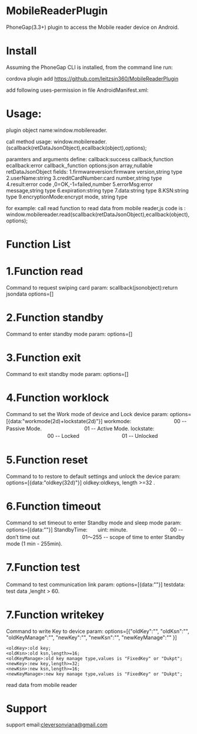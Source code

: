 ﻿MobileReaderPlugin
==============================================

PhoneGap(3.3+) plugin to access the Mobile reader device on Android. 

Install
========================================
Assuming the PhoneGap CLI is installed, from the command line run:

cordova plugin add https://github.com/leitzsin360/MobileReaderPlugin

add following uses-permission in file AndroidManifest.xml:

<uses-permission android:name="android.permission.WRITE_EXTERNAL_STORAGE" />
    <uses-permission android:name="android.permission.RECORD_AUDIO" />
    <uses-permission android:name="android.permission.MODIFY_AUDIO_SETTINGS" />
    <uses-permission android:name="android.permission.READ_PHONE_STATE" />

Usage:
========================================
plugin object name:window.mobilereader.

call method usage:
	window.mobilereader.<funname>(scallback(retDataJsonObject),ecallback(object),options);
	
paramters and arguments define:
	callback:success callback,function
	ecallback:error callback,,function
	options:json array,nullable
	retDataJsonObject fields:
		1.firmwareversion:firmware version,string type
		2.userName:string
		3.creditCardNumber:card number,string type
		4.result:error code ,0=OK,-1=failed,number
		5.errorMsg:error message,string type
		6.expiration:string type
		7.data:string type
		8.KSN:string type
		9.encryptionMode:encrypt mode, string type	

for example: 
call read function to read data from mobile reader,js code is :
	window.mobilereader.read(scallback(retDataJsonObject),ecallback(object),options);


Function List
========================================


1.Function read
========================================
Command to request swiping card
param:
scallback(jsonobject):return jsondata
options=[]


2.Function standby
========================================
Command to enter standby mode
param:
options=[]


3.Function exit
========================================
Command to exit standby mode
param:
options=[]


4.Function worklock
========================================
Command to set the Work mode of device and Lock device
param:
options=[{data:"workmode(2d)+lockstate(2d)"}]
	workmode:
	　　　　　　　　00 --  Passive Mode.
	　　　　　　　　01 --  Active Mode.
	lockstate:
	　　　　　　　　00  --  Locked
	　　　　　　　　01  --  Unlocked


5.Function reset
========================================
Command to to restore to default settings and unlock the device
param:
options=[{data:"oldkey(32d)"}]
	oldkey:oldkeys, length  >=32 .

6.Function timeout
========================================
Command to set timeout to enter Standby mode and sleep mode
param:
options=[{data:"<StandbyTime>"}]
	StandbyTime:　　uint: minute.
　　　　　　　　00 		--  don’t time out
　　　　　　　　01～255 	--  scope of time to enter Standby mode (1 min - 255min).


7.Function test
========================================
Command to test communication link
param:
options=[{data:"<testdata>"}]
	testdata:　test data ,lenght > 60.


7.Function writekey
========================================
Command to write Key to device
param:
options=[{"oldKey":"<oldKey>",
		"oldKsn":"<oldKsn>",
		"oldKeyManage":"<oldKeyManage>",
		"newKey":"<newKey>",
		"newKsn":"<newKsn>",
		"newKeyManage":"<newKeyManage>"
		}]
	
	<oldKey>:old key;
	<oldKsn>:old ksn,length>=16;
	<oldKeyManage>:old key manage type,values is "FixedKey" or "Dukpt";
	<newKey>:new key,length>=32;
	<newKsn>:new ksn,length>=16;
	<newKeyManage>:new key manage type,values is "FixedKey" or "Dukpt";












read data from mobile reader





Support
========================================
support email:cleversonviana@gmail.com
